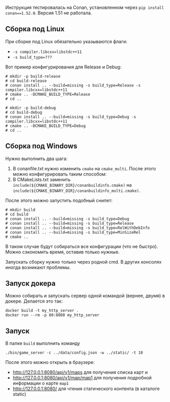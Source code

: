 Инструкция тестировалась на Conan, установленном через `pip install conan==1.52.0`. Версия 1.51 не работала.

## Сборка под Linux

При сборке под Linux обязательно указываются флаги:
* `-s compiler.libcxx=libstdc++11`
* `-s build_type=???`

Вот пример конфигурирования для Release и Debug:
```
# mkdir -p build-release 
# cd build-release
# conan install .. --build=missing -s build_type=Release -s compiler.libcxx=libstdc++11
# cmake .. -DCMAKE_BUILD_TYPE=Release
# cd ..

# mkdir -p build-debug
# cd build-debug
# conan install .. --build=missing -s build_type=Debug -s compiler.libcxx=libstdc++11
# cmake .. -DCMAKE_BUILD_TYPE=Debug
# cd ..

```

## Сборка под Windows

Нужно выполнить два шага:
1. В conanfile.txt нужно изменить `cmake` на `cmake_multi`. После этого можно конфигурировать таким способом:
2. В CMakeLists.txt заменить `include(${CMAKE_BINARY_DIR}/conanbuildinfo.cmake)` на `include(${CMAKE_BINARY_DIR}/conanbuildinfo_multi.cmake)`.

После этого можно запустить подобный снипет:

```
# mkdir build 
# cd build
# conan install .. --build=missing -s build_type=Debug
# conan install .. --build=missing -s build_type=Release
# conan install .. --build=missing -s build_type=RelWithDebInfo
# conan install .. --build=missing -s build_type=MinSizeRel
# cmake ..
```

В таком случае будут собираться все конфигурации (что не быстро). Можно сэкономить время, оставив только нужные.

Запускать сборку нужно только через родной cmd. В других консолях иногда возникают проблемы.

## Запуск докера

Можно собирать и запускать сервер одной командой (вернее, двумя) в докере. Делается это так:

```
docker build -t my_http_server .
docker run --rm -p 80:8080 my_http_server
```

## Запуск

В папке `build` выполнить команду
```
./bin/game_server -c ../data/config.json -w ../static/ -t 10
```
После этого можно открыть в браузере:
* http://127.0.0.1:8080/api/v1/maps для получения списка карт и
* http://127.0.0.1:8080/api/v1/map/map1 для получения подробной информации о карте `map1`
* http://127.0.0.1:8080/ для чтения статического контента (в каталоге static)